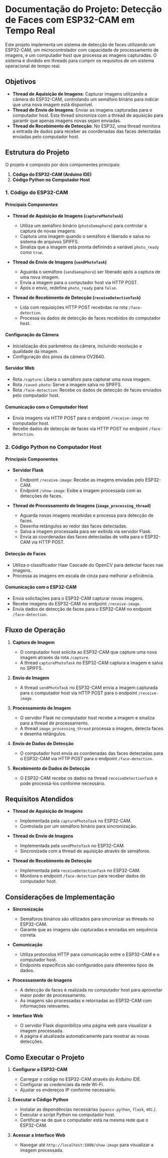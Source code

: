 # Documentação do Projeto: Detecção de Faces com ESP32-CAM em Tempo Real

Este projeto implementa um sistema de detecção de faces utilizando um ESP32-CAM, um microcontrolador com capacidade de processamento de imagens, e um computador host que processa as imagens capturadas. O sistema é dividido em threads para cumprir os requisitos de um sistema operacional de tempo real.

## Objetivos

- **Thread de Aquisição de Imagens**: Capturar imagens utilizando a câmera do ESP32-CAM, controlando um semáforo binário para indicar que uma nova imagem está disponível.
- **Thread de Envio de Imagens**: Enviar as imagens capturadas para o computador host. Esta thread sincroniza com a thread de aquisição para garantir que apenas imagens novas sejam enviadas.
- **Thread de Recebimento de Detecção**: No ESP32, uma thread monitora a entrada de dados para receber as coordenadas das faces detectadas enviadas pelo computador host.

## Estrutura do Projeto

O projeto é composto por dois componentes principais:

1. **Código do ESP32-CAM (Arduino IDE)**
2. **Código Python no Computador Host**

### 1. Código do ESP32-CAM

#### Principais Componentes

- **Thread de Aquisição de Imagens (`capturePhotoTask`)**
  - Utiliza um semáforo binário (`photoSemaphore`) para controlar a captura de novas imagens.
  - Captura uma imagem quando o semáforo é liberado e salva no sistema de arquivos SPIFFS.
  - Sinaliza que a imagem está pronta definindo a variável `photo_ready` como `true`.

- **Thread de Envio de Imagens (`sendPhotoTask`)**
  - Aguarda o semáforo (`sendSemaphore`) ser liberado após a captura de uma nova imagem.
  - Envia a imagem para o computador host via HTTP POST.
  - Após o envio, redefine `photo_ready` para `false`.

- **Thread de Recebimento de Detecção (`receiveDetectionTask`)**
  - Lida com requisições HTTP POST recebidas na rota `/face-detection`.
  - Processa os dados de detecção de faces recebidos do computador host.

#### Configuração da Câmera

- Inicialização dos parâmetros da câmera, incluindo resolução e qualidade da imagem.
- Configuração dos pinos da câmera OV2640.

#### Servidor Web

- Rota `/capture`: Libera o semáforo para capturar uma nova imagem.
- Rota `/saved-photo`: Serve a imagem salva no SPIFFS.
- Rota `/face-detection`: Recebe os dados de detecção de faces enviados pelo computador host.

#### Comunicação com o Computador Host

- Envia imagens via HTTP POST para o endpoint `/receive-image` no computador host.
- Recebe dados de detecção de faces via HTTP POST no endpoint `/face-detection`.

### 2. Código Python no Computador Host

#### Principais Componentes

- **Servidor Flask**
  - Endpoint `/receive-image`: Recebe as imagens enviadas pelo ESP32-CAM.
  - Endpoint `/show-image`: Exibe a imagem processada com as detecções de faces.

- **Thread de Processamento de Imagens (`image_processing_thread`)**
  - Aguarda novas imagens recebidas e processa para detecção de faces.
  - Desenha retângulos ao redor das faces detectadas.
  - Salva a imagem processada para ser exibida via servidor Flask.
  - Envia as coordenadas das faces detectadas de volta para o ESP32-CAM via HTTP POST.

#### Detecção de Faces

- Utiliza o classificador Haar Cascade do OpenCV para detectar faces nas imagens.
- Processa as imagens em escala de cinza para melhorar a eficiência.

#### Comunicação com o ESP32-CAM

- Envia solicitações para o ESP32-CAM capturar novas imagens.
- Recebe imagens do ESP32-CAM no endpoint `/receive-image`.
- Envia dados de detecção de faces para o ESP32-CAM no endpoint `/face-detection`.

## Fluxo de Operação

1. **Captura de Imagem**
   - O computador host solicita ao ESP32-CAM que capture uma nova imagem através da rota `/capture`.
   - A thread `capturePhotoTask` no ESP32-CAM captura a imagem e salva no SPIFFS.

2. **Envio de Imagem**
   - A thread `sendPhotoTask` no ESP32-CAM envia a imagem capturada para o computador host via HTTP POST para o endpoint `/receive-image`.

3. **Processamento de Imagem**
   - O servidor Flask no computador host recebe a imagem e sinaliza para a thread de processamento.
   - A thread `image_processing_thread` processa a imagem, detecta faces e desenha retângulos.

4. **Envio de Dados de Detecção**
   - O computador host envia as coordenadas das faces detectadas para o ESP32-CAM via HTTP POST para o endpoint `/face-detection`.

5. **Recebimento de Dados de Detecção**
   - O ESP32-CAM recebe os dados na thread `receiveDetectionTask` e pode processá-los conforme necessário.

## Requisitos Atendidos

- **Thread de Aquisição de Imagens**
  - Implementada pela `capturePhotoTask` no ESP32-CAM.
  - Controlada por um semáforo binário para sincronização.

- **Thread de Envio de Imagens**
  - Implementada pela `sendPhotoTask` no ESP32-CAM.
  - Sincronizada com a thread de aquisição através de semáforos.

- **Thread de Recebimento de Detecção**
  - Implementada pela `receiveDetectionTask` no ESP32-CAM.
  - Monitora o endpoint `/face-detection` para receber dados do computador host.

## Considerações de Implementação

- **Sincronização**
  - Semáforos binários são utilizados para sincronizar as threads no ESP32-CAM.
  - Garante que as imagens são capturadas e enviadas em sequência correta.

- **Comunicação**
  - Utiliza protocolos HTTP para comunicação entre o ESP32-CAM e o computador host.
  - Endpoints específicos são configurados para diferentes tipos de dados.

- **Processamento de Imagens**
  - A detecção de faces é realizada no computador host para aproveitar maior poder de processamento.
  - As imagens são processadas e retornadas ao ESP32-CAM com informações relevantes.

- **Interface Web**
  - O servidor Flask disponibiliza uma página web para visualizar a imagem processada.
  - A página é atualizada automaticamente para mostrar as novas detecções.

## Como Executar o Projeto

1. **Configurar o ESP32-CAM**
   - Carregar o código no ESP32-CAM através do Arduino IDE.
   - Configurar as credenciais da rede Wi-Fi.
   - Ajustar os endereços IP conforme necessário.

2. **Executar o Código Python**
   - Instalar as dependências necessárias (`opencv-python`, `flask`, etc.).
   - Executar o script Python no computador host.
   - Certificar-se de que o computador está na mesma rede que o ESP32-CAM.

3. **Acessar a Interface Web**
   - Navegar até `http://localhost:5000/show-image` para visualizar a imagem processada.

